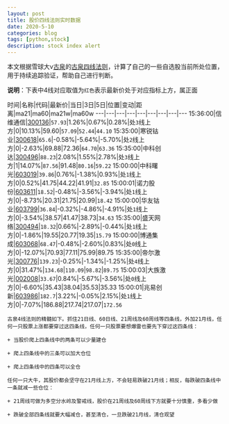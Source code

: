 ```yaml
---
layout: post
title: 股价四线法则实时数据
date: 2020-5-10
categories: blog
tags: [python,stock]
description: stock index alert
---
```



本文根据雪球大v[古泉](https://xueqiu.com/u/7148646888)的[古泉四线法则](https://xueqiu.com/7148646888/130498192)，计算了自己的一些自选股当前所处位置，用于持续追踪验证，帮助自己进行判断。

**说明**：下表中4线对应取值为`红色`表示最新价处于对应指标上方，属正面

时间|名称|代码|最新价|当日|3日|5日|位置|变动|距离|ma21|ma60|ma21w|ma60w
---|---|---|---|---|---|---|---|---
15:36:00|信维通信|[300136](https://xueqiu.com/S/SZ300136)|`57.93`|1.26%|0.67%|0.28%|处`3`线上方|0|10.13%|59.60|`57.09`|`52.44`|`44.10`
15:35:00|寒锐钴业|[300618](https://xueqiu.com/S/SZ300618)|`65.6`|-0.58%|-5.64%|-5.70%|处`2`线上方|0|-2.63%|69.88|72.36|`64.70`|`63.36`
15:35:00|中科创达|[300496](https://xueqiu.com/S/SZ300496)|`88.23`|2.08%|1.55%|2.78%|处`3`线上方|1|14.07%|`87.56`|91.48|`80.16`|`59.22`
15:00:00|中科曙光|[603019](https://xueqiu.com/S/SH603019)|`39.86`|0.76%|-1.38%|0.93%|处`1`线上方|0|0.52%|41.75|44.22|41.91|`32.85`
15:00:01|诺力股份|[603611](https://xueqiu.com/S/SH603611)|`18.52`|-0.48%|-3.56%|-3.94%|处`1`线上方|0|-8.73%|20.31|21.75|20.99|`18.42`
15:00:00|华友钴业|[603799](https://xueqiu.com/S/SH603799)|`36.84`|-0.32%|-4.86%|-4.91%|处`1`线上方|0|-3.54%|38.57|41.47|38.73|`34.63`
15:35:00|盛天网络|[300494](https://xueqiu.com/S/SZ300494)|`18.32`|0.66%|-2.89%|-0.44%|处`1`线上方|0|-1.86%|19.55|20.77|19.35|`15.79`
15:00:00|博通集成|[603068](https://xueqiu.com/S/SH603068)|`68.47`|-0.48%|-2.60%|0.83%|处`0`线上方|0|-12.07%|70.93|77.11|75.99|89.75
15:35:00|帝尔激光|[300776](https://xueqiu.com/S/SZ300776)|`139.23`|-0.25%|-1.34%|-1.25%|处`4`线上方|0|31.47%|`134.68`|`110.09`|`98.82`|`89.75`
15:00:03|大族激光|[002008](https://xueqiu.com/S/SZ002008)|`33.67`|0.84%|-5.67%|-3.56%|处`0`线上方|0|-6.60%|35.43|38.04|35.53|35.33
15:00:01|兆易创新|[603986](https://xueqiu.com/S/SH603986)|`182.7`|3.22%|-0.05%|2.15%|处`1`线上方|0|-7.07%|186.88|217.74|217.07|`172.56`

```
古泉4线法则的精髓如下。抓住21日线、60日线、21周线及60周线等四条线，外加21月线，任何一只股票上涨都要穿过这四条线，任何一只股票要想爆雷也要先下穿过这四条线：

+ 当股价爬上四条线中的两条可以少量建仓

+ 爬上四条线中的三条可以加大仓位

+ 爬上四条线中的四条可以全仓

任何一只大牛，其股价都会坚守在21月线上方，不会轻易跌破21月线；相反，每跌破四条线中一条就减一些仓位：

+ 21周线可做为多空分水岭及警戒线，股价在21周线及60周线下方就要十分慎重，多看少做

+ 跌破全部四条线就要大幅减仓，甚至清仓，一旦跌破21月线，清仓观望
```